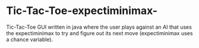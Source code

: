 # Tic-Tac-Toe-expectiminimax-
Tic-Tac-Toe GUI written in java where the user plays against an AI that uses the expectiminimax to try and figure out its next move (expectiminimax uses a chance variable).
